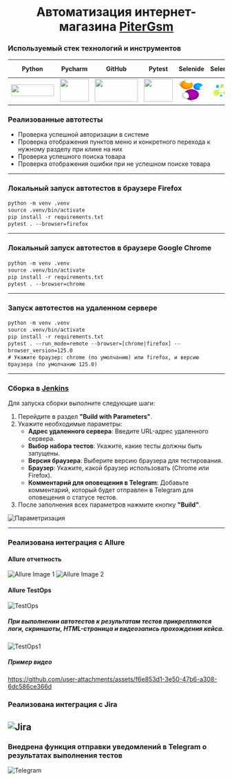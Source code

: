  <h1 align="center">Автоматизация интернет-магазина <a href="https://pitergsm.ru/">PiterGsm</a></h1>

### Используемый стек технологий и инструментов
| Python | Pycharm | GitHub | Pytest | Selenide | Selene | Allure Report | Allure TestOps | Jenkins | Jira | Telegram |
|--------|---------|--------|--------|----------|--------|---------------|----------------|---------|------|----------|
| <img src="https://www.python.org/static/img/python-logo.png" width="100" height="27"> | <img src="https://bobronium.gallerycdn.vsassets.io/extensions/bobronium/darcula-from-pycharm/0.9.0/1658399345105/Microsoft.VisualStudio.Services.Icons.Default" width="67" height="53"> | <img src="https://www.renebergelt.de/logos/github.png" width="100" height="53"> | <img src="https://upload.wikimedia.org/wikipedia/commons/thumb/b/ba/Pytest_logo.svg/800px-Pytest_logo.svg.png" width="67" height="53"> | <img src="https://github.com/AleksShakhmatov/HW_14_PY_FirstProject/blob/master/media/logo/Selenide.png?raw=true" width="67" height="53"> | <img src="https://github.com/AleksShakhmatov/HW_14_PY_FirstProject/blob/master/media/logo/Selene.png?raw=true" width="67" height="53"> | <img src="https://raw.githubusercontent.com/AleksShakhmatov/HW_14_PY_FirstProject/ae64e477ecd97b46b758d3d8fc30dba0d10cccf7/media/logo/Allure_Report.svg" width="67" height="53"> | <img src="https://raw.githubusercontent.com/AleksShakhmatov/HW_14_PY_FirstProject/ae64e477ecd97b46b758d3d8fc30dba0d10cccf7/media/logo/Allure_TestOps.svg" width="67" height="53"> | <img src="https://raw.githubusercontent.com/AleksShakhmatov/HW_14_PY_FirstProject/ae64e477ecd97b46b758d3d8fc30dba0d10cccf7/media/logo/Jenkins.svg" width="67" height="53"> | <img src="https://raw.githubusercontent.com/AleksShakhmatov/HW_14_PY_FirstProject/ae64e477ecd97b46b758d3d8fc30dba0d10cccf7/media/logo/Jira.svg" width="67" height="53"> | <img src="https://raw.githubusercontent.com/AleksShakhmatov/HW_14_PY_FirstProject/ae64e477ecd97b46b758d3d8fc30dba0d10cccf7/media/logo/Telegram.svg" width="67" height="53"> |

### Реализованные автотесты
- Проверка успешной авторизации в системе
- Проверка отображения пунктов меню и конкретного перехода к нужному разделу при клике на них
- Проверка успешного поиска товара
- Проверка отображения ошибки при не успешном поиске товара
---
### Локальный запуск автотестов в браузере Firefox

```
python -m venv .venv
source .venv/bin/activate
pip install -r requirements.txt
pytest . --browser=firefox
```
---
### Локальный запуск автотестов в браузере Google Chrome

```
python -m venv .venv
source .venv/bin/activate
pip install -r requirements.txt
pytest . --browser=chrome
```
---
### Запуск автотестов на удаленном сервере
```
python -m venv .venv
source .venv/bin/activate
pip install -r requirements.txt
pytest . --run_mode=remote --browser=[chrome|firefox] --browser_version=125.0
# Укажите браузер: chrome (по умолчанию) или firefox, и версию браузера (по умолчанию 125.0)
```
---
### Сборка в <a href="https://jenkins.autotests.cloud/job/C16-lexaeliseev-hw14/">Jenkins</a>
Для запуска сборки выполните следующие шаги:
1. Перейдите в раздел **"Build with Parameters"**.
2. Укажите необходимые параметры:
   - **Адрес удаленного сервера**: Введите URL-адрес удаленного сервера.
   - **Выбор набора тестов**: Укажите, какие тесты должны быть запущены.
   - **Версия браузера**: Выберите версию браузера для тестирования.
   - **Браузер**: Укажите, какой браузер использовать (Chrome или Firefox).
   - **Комментарий для оповещения в Telegram**: Добавьте комментарий, который будет отправлен в Telegram для оповещения о статусе тестов.
3. После заполнения всех параметров нажмите кнопку **"Build"**.

![Параметризация](https://downloader.disk.yandex.ru/preview/4643599df4e9bc232a39f5624df15eea01abdbcbfeaad415c7b24efe4242ae07/675f3fc2/sj-sFvaekmSvWVCt7oFnc-pTYDwbCMsLM3D-pra5ZYO2wTsJsNk3TODGf7B8WZhYcqQHUjYrTsH3SSqzJVdp3A%3D%3D?uid=0&filename=параметризация.jpeg.jpg&disposition=inline&hash=&limit=0&content_type=image%2Fjpeg&owner_uid=0&tknv=v2&size=768x768)

---
### Реализована интеграция с Allure
#### Allure отчетность
![Allure Image 1](https://downloader.disk.yandex.ru/preview/f0c32b788ea11ba82f58acf51a0f5fa8782c8c201ab4b2047c45bb70155f893b/675f44bf/SeZw6LKQV5jSyMotMAhzIOVeEBPQsEGUVwXuEjKbY8NYF24gtbJyOBEeju2VA5a6qr9OL_UnnTgQNb4gJ1RnTw%3D%3D?uid=0&filename=allure.jpg&disposition=inline&hash=&limit=0&content_type=image%2Fjpeg&owner_uid=0&tknv=v2&size=768x768)
![Allure Image 2](https://downloader.disk.yandex.ru/preview/857119d3a21c4160be29a7533f969466de41e7a973d17d0f0b4894950487d9da/675f44ff/acKVlcKTGYGsTEm2uFweUMnJAGrRo2nR49uPdmkq9SGUVxdG7TaUvm4j-ZgbAVDg7yH0Lv0j7x0XjhmcsQMkfg%3D%3D?uid=0&filename=allure1.jpg&disposition=inline&hash=&limit=0&content_type=image%2Fjpeg&owner_uid=0&tknv=v2&size=768x768)
#### Allure TestOps
![TestOps](https://downloader.disk.yandex.ru/preview/28da4080ccb3b73b03d651d0ebc3c2ba6a40199d8ce2981573763f590f11f12c/675f3b95/TzZwBuc3ZEepEH1Wa2Q9Wnf7KSO1oRxDG3Vj7NJYyg0yapNWfAvDoFx01U1hDhYY-afSI4Cvqpqxp8v6VOZ0vA%3D%3D?uid=0&filename=testops.jpg&disposition=inline&hash=&limit=0&content_type=image%2Fjpeg&owner_uid=0&tknv=v2&size=768x768)
##### При выполнении автотестов к результатам тестов прикрепляются логи, скриншоты, HTML-страница и видеозапись прохождения кейса.
![TestOps1](https://downloader.disk.yandex.ru/preview/432dba5d5a5975381e191335e06c89f00379e2ec648598f928bce03a28d8c36b/675f3bc7/u3kNpH13M6KlKvErGhDlu3PogqDzGCdN8I3F1MzLghTMpnbNk9MDRTWr5bRfwxfXmgGr3RnjAyt4SiGwOIZM6A%3D%3D?uid=0&filename=testops1.jpg&disposition=inline&hash=&limit=0&content_type=image%2Fjpeg&owner_uid=0&tknv=v2&size=768x768)
##### Пример видео
https://github.com/user-attachments/assets/f6e853d1-3e50-47b6-a308-6dc586ce366d
### Реализована интеграция с Jira
![Jira](https://downloader.disk.yandex.ru/preview/b45588512bf91d56792d6dd8c078132e968c8280b31a6f748548dd36b8c8ee68/675f3e34/_yCxC1HuWAkLDNrwRd3Xsa1_UNysgJnv-CNLfeNfZI9f5ZtNWa5y9OZ-eATOIcd2f8ih-1tTbFGHtIOQ2KtEWg%3D%3D?uid=0&filename=jira.jpg&disposition=inline&hash=&limit=0&content_type=image%2Fjpeg&owner_uid=0&tknv=v2&size=768x768)
---
### Внедрена функция отправки уведомлений в Telegram о результатах выполнения тестов
![Telegram](https://downloader.disk.yandex.ru/preview/29e13194cfbfdd8208cfd5b6acb8fb565caa597cdf8062d4e237d37a790ed906/675f3f35/0dDTxPIZayj6BID4yqwhnmfeNjfxU9svG_i8f4dWSFkYlolTXYmQlQn_a_Qyip_zSl-NtK0_66HCjuSjnLyG6A%3D%3D?uid=0&filename=telegram.jpg&disposition=inline&hash=&limit=0&content_type=image%2Fjpeg&owner_uid=0&tknv=v2&size=768x768)
